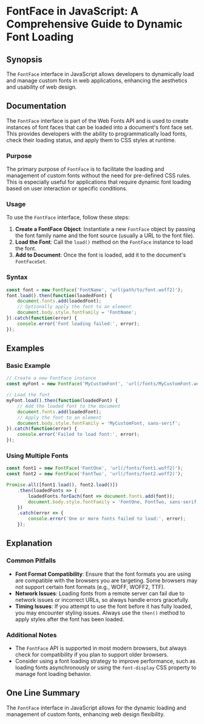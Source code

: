 <!--
Meta Description: # FontFace in JavaScript: A Comprehensive Guide to Dynamic Font Loading ## Synopsis The `FontFace` interface in JavaScript allows developers to dynami...
Meta Keywords: font, fontface, fonts, load, loading
-->

# FontFace in JavaScript: A Comprehensive Guide to Dynamic Font Loading

## Synopsis
The `FontFace` interface in JavaScript allows developers to dynamically load and manage custom fonts in web applications, enhancing the aesthetics and usability of web design.

## Documentation
The `FontFace` interface is part of the Web Fonts API and is used to create instances of font faces that can be loaded into a document's font face set. This provides developers with the ability to programmatically load fonts, check their loading status, and apply them to CSS styles at runtime.

### Purpose
The primary purpose of `FontFace` is to facilitate the loading and management of custom fonts without the need for pre-defined CSS rules. This is especially useful for applications that require dynamic font loading based on user interaction or specific conditions.

### Usage
To use the `FontFace` interface, follow these steps:

1. **Create a FontFace Object**: Instantiate a new `FontFace` object by passing the font family name and the font source (usually a URL to the font file).
2. **Load the Font**: Call the `load()` method on the `FontFace` instance to load the font.
3. **Add to Document**: Once the font is loaded, add it to the document's `FontFaceSet`.

### Syntax
```javascript
const font = new FontFace('FontName', 'url(path/to/font.woff2)');
font.load().then(function(loadedFont) {
    document.fonts.add(loadedFont);
    // Optionally apply the font to an element
    document.body.style.fontFamily = 'FontName';
}).catch(function(error) {
    console.error('Font loading failed:', error);
});
```

## Examples

### Basic Example
```javascript
// Create a new FontFace instance
const myFont = new FontFace('MyCustomFont', 'url(/fonts/MyCustomFont.woff2)');

// Load the font
myFont.load().then(function(loadedFont) {
    // Add the loaded font to the document
    document.fonts.add(loadedFont);
    // Apply the font to an element
    document.body.style.fontFamily = 'MyCustomFont, sans-serif';
}).catch(function(error) {
    console.error('Failed to load font:', error);
});
```

### Using Multiple Fonts
```javascript
const font1 = new FontFace('FontOne', 'url(/fonts/font1.woff2)');
const font2 = new FontFace('FontTwo', 'url(/fonts/font2.woff2)');

Promise.all([font1.load(), font2.load()])
    .then(loadedFonts => {
        loadedFonts.forEach(font => document.fonts.add(font));
        document.body.style.fontFamily = 'FontOne, FontTwo, sans-serif';
    })
    .catch(error => {
        console.error('One or more fonts failed to load:', error);
    });
```

## Explanation
### Common Pitfalls
- **Font Format Compatibility**: Ensure that the font formats you are using are compatible with the browsers you are targeting. Some browsers may not support certain font formats (e.g., WOFF, WOFF2, TTF).
- **Network Issues**: Loading fonts from a remote server can fail due to network issues or incorrect URLs, so always handle errors gracefully.
- **Timing Issues**: If you attempt to use the font before it has fully loaded, you may encounter styling issues. Always use the `then()` method to apply styles after the font has been loaded.

### Additional Notes
- The `FontFace` API is supported in most modern browsers, but always check for compatibility if you plan to support older browsers.
- Consider using a font loading strategy to improve performance, such as loading fonts asynchronously or using the `font-display` CSS property to manage font loading behavior.

## One Line Summary
The `FontFace` interface in JavaScript allows for the dynamic loading and management of custom fonts, enhancing web design flexibility.